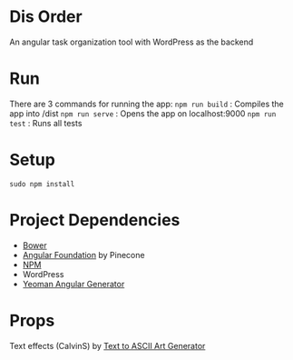# Dis Order

An angular task organization tool with WordPress as the backend

# Run
There are 3 commands for running the app:
`npm run build` : Compiles the app into /dist
`npm run serve` : Opens the app on localhost:9000
`npm run test` : Runs all tests

# Setup
`sudo npm install`

# Project Dependencies 
- [Bower](http://bower.io)
- [Angular Foundation](https://github.com/pineconellc/angular-foundation) by Pinecone
- [NPM](https://www.npmjs.org/)
- WordPress
- [Yeoman Angular Generator](https://github.com/yeoman/generator-angular)


# Props

Text effects (CalvinS) by [Text to ASCII Art Generator](http://patorjk.com/software/taag/)